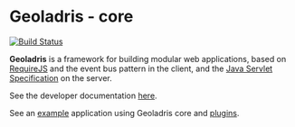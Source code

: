 # Geoladris - core 
[![Build Status](https://travis-ci.org/geoladris/core.svg?branch=master)](https://travis-ci.org/geoladris/core)

**Geoladris** is a framework for building modular web applications, based on [RequireJS](http://requirejs.org/) and the event bus pattern in the client, and the [Java Servlet Specification](http://download.oracle.com/otn-pub/jcp/servlet-3.0-fr-eval-oth-JSpec/servlet-3_0-final-spec.pdf) on the server.

See the developer documentation [here](docs/index.md).

See an [example](https://github.com/geoladris/apps/tree/master/geoladris-core) application using Geoladris core and [plugins](https://github.com/geoladris/plugins/).
